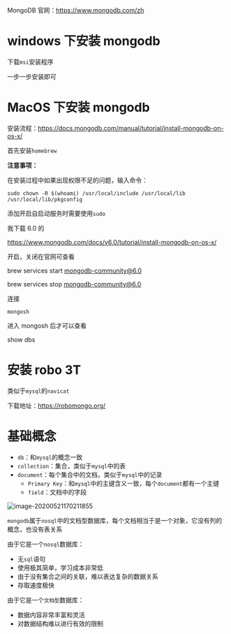 MongoDB 官网：https://www.mongodb.com/zh

# windows 下安装 mongodb

下载`msi`安装程序

一步一步安装即可

# MacOS 下安装 mongodb

安装流程：https://docs.mongodb.com/manual/tutorial/install-mongodb-on-os-x/

首先安装`homebrew`

**注意事项：**

在安装过程中如果出现权限不足的问题，输入命令：

```shell
sudo chown -R $(whoami) /usr/local/include /usr/local/lib /usr/local/lib/pkgconfig
```

添加开启自启动服务时需要使用`sudo`

我下载 6.0 的

https://www.mongodb.com/docs/v6.0/tutorial/install-mongodb-on-os-x/

开启，关闭在官网可查看

brew services start mongodb-community@6.0

brew services stop mongodb-community@6.0

连接

```
mongosh
```

进入 mongosh 后才可以查看

show dbs

# 安装 robo 3T

类似于`mysql`的`navicat`

下载地址：https://robomongo.org/

# 基础概念

- `db`：和`mysql`的概念一致
- `collection`：集合，类似于`mysql`中的表
- `document`：每个集合中的文档，类似于`mysql`中的记录
  - `Primary Key`：和`mysql`中的主键含义一致，每个`document`都有一个主键
  - `field`：文档中的字段

![image-20200521170211855](http://mdrs.yuanjin.tech/img/image-20200521170211855.png)

`mongodb`属于`nosql`中的文档型数据库，每个文档相当于是一个对象，它没有列的概念，也没有表关系

由于它是一个`nosql`数据库：

- 无`sql`语句
- 使用极其简单，学习成本非常低
- 由于没有集合之间的关联，难以表达复杂的数据关系
- 存取速度极快

由于它是一个`文档型`数据库：

- 数据内容非常丰富和灵活
- 对数据结构难以进行有效的限制
